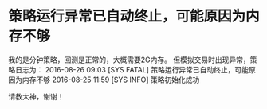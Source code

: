 # 策略运行异常已自动终止，可能原因为内存不够

我的是分钟策略，回测是正常的，大概需要2G内存。
但模拟交易时出现异常，策略日志为：
2016-08-26 09:03 [SYS FATAL] 策略运行异常已自动终止，可能原因为内存不够 
2016-08-25 11:59 [SYS INFO] 策略初始化成功 

请教大神，谢谢！
